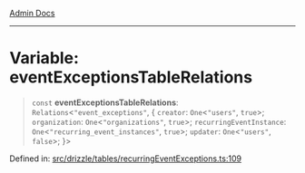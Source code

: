 [Admin Docs](/)

***

# Variable: eventExceptionsTableRelations

> `const` **eventExceptionsTableRelations**: `Relations`\<`"event_exceptions"`, \{ `creator`: `One`\<`"users"`, `true`\>; `organization`: `One`\<`"organizations"`, `true`\>; `recurringEventInstance`: `One`\<`"recurring_event_instances"`, `true`\>; `updater`: `One`\<`"users"`, `false`\>; \}\>

Defined in: [src/drizzle/tables/recurringEventExceptions.ts:109](https://github.com/Sourya07/talawa-api/blob/ead7a48e0174153214ee7311f8b242ee1c1a12ca/src/drizzle/tables/recurringEventExceptions.ts#L109)
